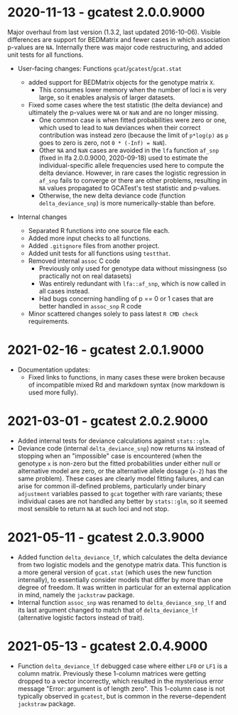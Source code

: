 # 2020-11-13 - gcatest 2.0.0.9000

Major overhaul from last version (1.3.2, last updated 2016-10-06).
Visible differences are support for BEDMatrix and fewer cases in which association p-values are `NA`.
Internally there was major code restructuring, and added unit tests for all functions.

- User-facing changes: Functions `gcat`/`gcatest`/`gcat.stat`
  - added support for BEDMatrix objects for the genotype matrix `X`.
    - This consumes lower memory when the number of loci `m` is very large, so it enables analysis of larger datasets.
  - Fixed some cases where the test statistic (the delta deviance) and ultimately the p-values were `NA` or `NaN` and are no longer missing.
    - One common case is when fitted probabilities were zero or one, which used to lead to `NaN` deviances when their correct contribution was instead zero (because the limit of `p*log(p)` as `p` goes to zero is zero, not `0 * (-Inf) = NaN`).
	- Other `NA` and `NaN` cases are avoided in the `lfa` function `af_snp` (fixed in lfa 2.0.0.9000, 2020-09-18) used to estimate the individual-specific allele frequencies used here to compute the delta deviance.
	  However, in rare cases the logistic regression in `af_snp` fails to converge or there are other problems, resulting in `NA` values propagated to GCATest's test statistic and p-values.
	- Otherwise, the new delta deviance code (function `delta_deviance_snp`) is more numerically-stable than before.

- Internal changes
  - Separated R functions into one source file each.
  - Added more input checks to all functions. 
  - Added `.gitignore` files from another project.
  - Added unit tests for all functions using `testthat`.
  - Removed internal `assoc` C code
    - Previously only used for genotype data without missingness (so practically not on real datasets)
    - Was entirely redundant with `lfa::af_snp`, which is now called in all cases instead.
	- Had bugs concerning handling of p == 0 or 1 cases that are better handled in `assoc_snp` R code
  - Minor scattered changes solely to pass latest `R CMD check` requirements.

# 2021-02-16 - gcatest 2.0.1.9000

* Documentation updates:
  - Fixed links to functions, in many cases these were broken because of incompatible mixed Rd and markdown syntax (now markdown is used more fully).

# 2021-03-01 - gcatest 2.0.2.9000

- Added internal tests for deviance calculations against `stats::glm`.
- Deviance code (internal `delta_deviance_snp`) now returns `NA` instead of stopping when an "impossible" case is encountered (when the genotype `x` is non-zero but the fitted probabilities under either null or alternative model are zero, or the alternative allele dosage (`x-2`) has the same problem).
  These cases are clearly model fitting failures, and can arise for common ill-defined problems, particularly under binary `adjustment` variables passed to `gcat` together with rare variants; these individual cases are not handled any better by `stats::glm`, so it seemed most sensible to return `NA` at such loci and not stop.

# 2021-05-11 - gcatest 2.0.3.9000

- Added function `delta_deviance_lf`, which calculates the delta deviance from two logistic models and the genotype matrix data.
  This function is a more general version of `gcat.stat` (which uses the new function internally), to essentially consider models that differ by more than one degree of freedom.
  It was written in particular for an external application in mind, namely the `jackstraw` package.
- Internal function `assoc_snp` was renamed to `delta_deviance_snp_lf` and its last argument changed to match that of `delta_deviance_lf` (alternative logistic factors instead of trait).

# 2021-05-13 - gcatest 2.0.4.9000

- Function `delta_deviance_lf` debugged case where either `LF0` or `LF1` is a column matrix.
  Previously these 1-column matrices were getting dropped to a vector incorrectly, which resulted in the mysterious error message "Error: argument is of length zero".
  This 1-column case is not typically observed in `gcatest`, but is common in the reverse-dependent `jackstraw` package.
